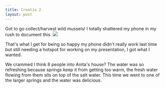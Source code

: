 ```yaml
---
title: Croatia 2
layout: post
---
```


Got to go collect/harvest wild mussels!
I totally shattered my phone in my rush to document this.
![]({{site.baseurl}}/assets/images/croatia2.jpg)

That's what I get for being so happy my phone didn't really work last time but still needing a hotspot for working on my presentation, I got what I wanted.

We crammed I think 8 people into Anita's house? 
The water was so refreshing because springs keep it from getting too warm, the fresh water flowing from them sits on top of the salt water.
This time we went to one of the larger springs and the water was delicious.
